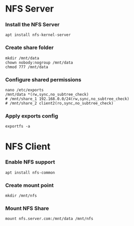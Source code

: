 # NFS Server
### Install the NFS Server
```
apt install nfs-kernel-server
```
### Create share folder
```
mkdir /mnt/data
chown nobody:nogroup /mnt/data
chmod 777 /mnt/data
```
### Configure shared permissions
```
nano /etc/exports
/mnt/data *(rw,sync,no_subtree_check)
# /mnt/share_1 192.168.0.0/24(rw,sync,no_subtree_check)
# /mnt/share_2 client2(ro,sync,no_subtree_check)
```
### Apply exports config
```
exportfs -a
```

# NFS Client
### Enable NFS support
```
apt install nfs-common
```
### Create mount point
```
mkdir /mnt/nfs
```
### Mount NFS Share
```
mount nfs.server.com:/mnt/data /mnt/nfs
```

